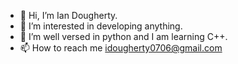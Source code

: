 - 👋 Hi, I’m Ian Dougherty.
- 👀 I’m interested in developing anything.
- 🌱 I’m well versed in python and I am learning C++.
- 📫 How to reach me idougherty0706@gmail.com 
